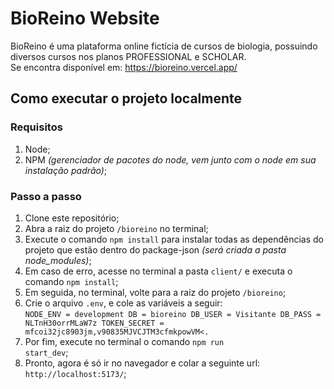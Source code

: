 # BioReino Website
BioReino é uma plataforma online fictícia de cursos de biologia, possuindo diversos cursos nos planos PROFESSIONAL e SCHOLAR.
<br>
Se encontra disponível em: https://bioreino.vercel.app/

## Como executar o projeto localmente
### Requisitos
1. Node;
2. NPM *(gerenciador de pacotes do node, vem junto com o node em sua instalação padrão)*;

### Passo a passo

1. Clone este repositório;
2. Abra a raiz do projeto <code>/bioreino</code> no terminal;
3. Execute o comando <code>npm install</code> para instalar todas as dependências do projeto que estão dentro do package-json *(será criada a pasta node_modules)*;
4. Em caso de erro, acesse no terminal a pasta <code>client/</code> e executa o comando <code>npm install</code>;
5. Em seguida, no terminal, volte para a raiz do projeto <code>/bioreino</code>;
6. Crie o arquivo <code>.env</code>, e cole as variáveis a seguir: <br>
<code>NODE_ENV = development
DB = bioreino
DB_USER = Visitante
DB_PASS = NLTnH30orrMLaW7z
TOKEN_SECRET = mfcoi32jc8903jm,v90835MJVCJTM3cfmkpowVM<.</code>
7. Por fim, execute no terminal o comando <code>npm run start_dev</code>;
8. Pronto, agora é só ir no navegador e colar a seguinte url: <code>http://localhost:5173/</code>;
